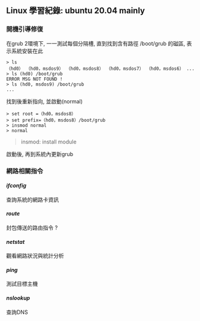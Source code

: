 

## Linux 學習紀錄: ubuntu 20.04 mainly 

### 開機引導修復

在grub 2環境下, 一一測試每個分隔槽, 直到找到含有路徑 /boot/grub 的磁區, 表示系統安裝在此
```grub
> ls
（hd0） （hd0，msdos9） （hd0，msdos8） （hd0，msdos7） （hd0，msdos6） ...
> ls (hd0) /boot/grub
ERROR MSG NOT FOUND ! 
> ls (hd0, msdos9) /boot/grub 
...
```
找到後重新指向, 並啟動(normal)

```grub
> set root =（hd0，msdos8）
> set prefix=（hd0，msdos8）/boot/grub
> insmod normal
> normal
```
> insmod: install module

啟動後, 再到系統內更新grub

### 網路相關指令

#### *ifconfig*

查詢系統的網路卡資訊

#### *route*

封包傳送的路由指令 ?

#### *netstat*

觀看網路狀況與統計分析

#### *ping*

測試目標主機

#### *nslookup*

查詢DNS









